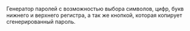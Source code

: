 Генератор паролей с возможностью выбора символов, цифр, букв нижнего и верхнего регистра, а так же кнопкой, которая копирует сгенерированный пароль.
